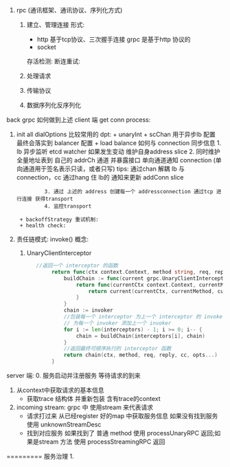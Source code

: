 1. rpc (通讯框架、通讯协议、序列化方式)
    1. 建立、管理连接
        形式:
        + http 
            基于tcp协议、三次握手连接 grpc 是基于http 协议的
        + socket
        
        存活检测: 
        断连重试:  
    2. 处理请求
    3. 传输协议
    4. 数据序列化反序列化

back grpc 如何做到上述 client 端 
get conn process: 
1. init all dialOptions 
    比较常用的 dpt:
        + unaryInt
        + scChan 用于异步lb 配置 最终会落实到 balancer 配置
            + load balance  如何与 connection 同步信息
                1. lb 异步监听 etcd watcher 如果发生变动 维护自身address slice
                2. 同时维护全量地址表到 自己的 addrCh 通道 并暴露接口 单向通道通知 connection (单向通道用于签名表示只读，或者只写)
                    tips: 通过chan 解耦 lb 与 connection，cc 通过hang 住 lb的 通知来更新 addConn slice
                    
                3. 通过 上述的 address 创建每一个 addressconnection 通过tcp 进行连接 获得transport
                4. 监控transport 
                
        + backoffStrategy 重试机制:
        + health check:
2. 责任链模式: invoke()
    概念:
    1. UnaryClientInterceptor 
        ```go
           //返回一个 interceptor 的函数
           		return func(ctx context.Context, method string, req, reply interface{}, cc *grpc.ClientConn, invoker grpc.UnaryInvoker, opts ...grpc.CallOption) error {
           			buildChain := func(current grpc.UnaryClientInterceptor, next grpc.UnaryInvoker) grpc.UnaryInvoker {
           				return func(currentCtx context.Context, currentMethod string, currentReq, currentRepl interface{}, currentConn *grpc.ClientConn, currentOpts ...grpc.CallOption) error {
           					return current(currentCtx, currentMethod, currentReq, currentRepl, currentConn, next, currentOpts...)
           				}
           			}
           			chain := invoker
           			//包装每一个 interceptor 为上一个 interceptor 的 invoker
           			// 为每一个 invoker 添加上一个 invoker
           			for i := len(interceptors) - 1; i >= 0; i-- {
           				chain = buildChain(interceptors[i], chain)
           			}
           			//返回最终可顺序执行的 interceptor 函数
           			return chain(ctx, method, req, reply, cc, opts...)
           		}
        ```

server 端:
0. 服务启动并注册服务 等待请求的到来
1. 从context中获取请求的基本信息
    * 获取trace 结构体 并重新包装 含有trace的context
2. incoming stream: grpc 中 使用stream 来代表请求
    * 请求打过来 从已经register 好的map 中获取服务信息 如果没有找到服务 使用 unknownStreamDesc
    * 找到对应服务 如果找到了 普通 method 使用 processUnaryRPC 返回;如果是stream 方法 使用 processStreamingRPC 返回
         
=========
服务治理
1. 
